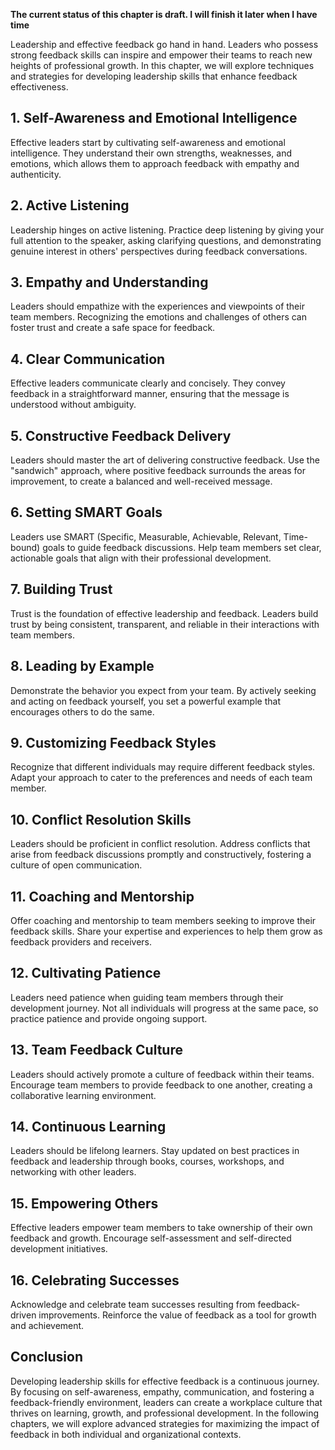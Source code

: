 **The current status of this chapter is draft. I will finish it later when I have time**

Leadership and effective feedback go hand in hand. Leaders who possess strong feedback skills can inspire and empower their teams to reach new heights of professional growth. In this chapter, we will explore techniques and strategies for developing leadership skills that enhance feedback effectiveness.

**1. Self-Awareness and Emotional Intelligence**
------------------------------------------------

Effective leaders start by cultivating self-awareness and emotional intelligence. They understand their own strengths, weaknesses, and emotions, which allows them to approach feedback with empathy and authenticity.

**2. Active Listening**
-----------------------

Leadership hinges on active listening. Practice deep listening by giving your full attention to the speaker, asking clarifying questions, and demonstrating genuine interest in others' perspectives during feedback conversations.

**3. Empathy and Understanding**
--------------------------------

Leaders should empathize with the experiences and viewpoints of their team members. Recognizing the emotions and challenges of others can foster trust and create a safe space for feedback.

**4. Clear Communication**
--------------------------

Effective leaders communicate clearly and concisely. They convey feedback in a straightforward manner, ensuring that the message is understood without ambiguity.

**5. Constructive Feedback Delivery**
-------------------------------------

Leaders should master the art of delivering constructive feedback. Use the "sandwich" approach, where positive feedback surrounds the areas for improvement, to create a balanced and well-received message.

**6. Setting SMART Goals**
--------------------------

Leaders use SMART (Specific, Measurable, Achievable, Relevant, Time-bound) goals to guide feedback discussions. Help team members set clear, actionable goals that align with their professional development.

**7. Building Trust**
---------------------

Trust is the foundation of effective leadership and feedback. Leaders build trust by being consistent, transparent, and reliable in their interactions with team members.

**8. Leading by Example**
-------------------------

Demonstrate the behavior you expect from your team. By actively seeking and acting on feedback yourself, you set a powerful example that encourages others to do the same.

**9. Customizing Feedback Styles**
----------------------------------

Recognize that different individuals may require different feedback styles. Adapt your approach to cater to the preferences and needs of each team member.

**10. Conflict Resolution Skills**
----------------------------------

Leaders should be proficient in conflict resolution. Address conflicts that arise from feedback discussions promptly and constructively, fostering a culture of open communication.

**11. Coaching and Mentorship**
-------------------------------

Offer coaching and mentorship to team members seeking to improve their feedback skills. Share your expertise and experiences to help them grow as feedback providers and receivers.

**12. Cultivating Patience**
----------------------------

Leaders need patience when guiding team members through their development journey. Not all individuals will progress at the same pace, so practice patience and provide ongoing support.

**13. Team Feedback Culture**
-----------------------------

Leaders should actively promote a culture of feedback within their teams. Encourage team members to provide feedback to one another, creating a collaborative learning environment.

**14. Continuous Learning**
---------------------------

Leaders should be lifelong learners. Stay updated on best practices in feedback and leadership through books, courses, workshops, and networking with other leaders.

**15. Empowering Others**
-------------------------

Effective leaders empower team members to take ownership of their own feedback and growth. Encourage self-assessment and self-directed development initiatives.

**16. Celebrating Successes**
-----------------------------

Acknowledge and celebrate team successes resulting from feedback-driven improvements. Reinforce the value of feedback as a tool for growth and achievement.

**Conclusion**
--------------

Developing leadership skills for effective feedback is a continuous journey. By focusing on self-awareness, empathy, communication, and fostering a feedback-friendly environment, leaders can create a workplace culture that thrives on learning, growth, and professional development. In the following chapters, we will explore advanced strategies for maximizing the impact of feedback in both individual and organizational contexts.
